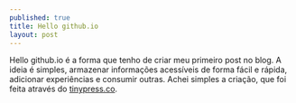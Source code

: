 ```yaml
---
published: true
title: Hello github.io
layout: post
---
```

Hello github.io é a forma que tenho de criar meu primeiro post no blog. A ideia é simples, armazenar informações acessíveis de forma fácil e rápida, adicionar experiências e consumir outras.
Achei simples a criação, que foi feita através do  [tinypress.co](https://tinypress.co).